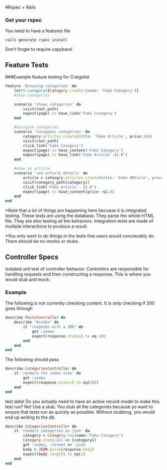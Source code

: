 #Rspec + Rails
### Get your rspec
You need to have a features file
```
rails generate rspec install
```
Don't forget to require capybara!

## Feature Tests
###Example feature testing for Craigslist
```ruby
feature 'Browsing categories' do
	let!(:category){Category.create!(name: 'Fake Category')}
	#show categories

	scenario 'shows categories' do
		visit(root_path)
		expect(page).to have_link('Fake Category')
	end

	#navigate categories
	scenario 'navigates categories' do
		category.articles.create(title: 'Fake Article', price:100)
		visit(root_path)
		click_link('Fake Category')
		expect(page).to have_content('Fake Category')
		expect(page).to have_link('Fake Article -$1.0')
	end

	#show an article
	scenario 'see article details' do
		article = cateogry.articles.create(title: 'Fake ARticle', price: 100)
		visit(category_path(category))
		click_link('Fake Article - $1.0')
		expect(page).to have_content(price -$1.0)
	end
end
```
*Note that a lot of things are happening here becuase it is integrated testing. These tests are using the database. They parse the whole HTML file. They are also testing all the behaviors. Integration tests are made of multiple interactions to produce a result.

*You only want to do things in the tests that users would concievably do. There should be no mocks or stubs.

## Controller Specs
Isolated unit test of controller behavior. Controllers are responsible for handling requests and then constructing a response. This is where you would stub and mock.
### Example

The following is not currently checking content. It is only checking if 200 goes through
```ruby
describe PostsController do
	describe "#index" do
		it "responds with a 200" do
			get :index
			expect(response.status).to eq 200
		end
	end
end
```
The following should pass
```ruby
describe CategoriesController do
	it 'renders the index view' do
		get :index
		expect(response.status).to eq(200)
	end
end
```
test data! Do you actually need to have an active record model to make this test run? No! Use a stub. You stub all the categories because yo want to ensure that tests run as quickly as possible. Without stubbing, you would end up writing to the db.
```ruby
describe CategoriesController do
	it 'renders categories as json' do
		category = Category.new(name:'Fake Category')
		Category.stub(:all => [category])
		get :index, :format => :json
		body = JSON.parse(response.body)
		expect(body.length).to eq(1)
	end
end
```